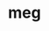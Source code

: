 ---
category: 3-letters
denotation: null
name: meg
reference_link: https://www.etymonline.com/word/meg
root_language: null
root_name: null
title: meg
type: free
word_sums:
- respelling: meg
  sum: 'Meg + '
---